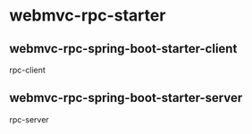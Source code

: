 # webmvc-rpc-starter

## webmvc-rpc-spring-boot-starter-client

rpc-client

## webmvc-rpc-spring-boot-starter-server

rpc-server
